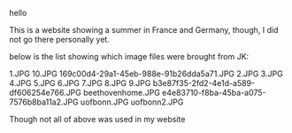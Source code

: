 hello

This is a website showing a summer in France and Germany, though, I did not go there personally yet.

below is the list showing which image files were brought from JK:

1.JPG
10.JPG
169c00d4-29a1-45eb-988e-91b26dda5a71.JPG
2.JPG
3.JPG
4.JPG
5.JPG
6.JPG
7.JPG
8.JPG
9.JPG
b3e87f35-2fd2-4e1d-a589-df606254e766.JPG
beethovenhome.JPG
e4e83710-f8ba-45ba-a075-7576b8ba11a2.JPG
uofbonn.JPG
uofbonn2.JPG

Though not all of above was used in my website 



